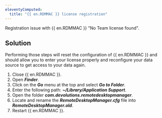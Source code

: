 ```yaml
---
eleventyComputed:
  title: "{{ en.RDMMAC }} license registration"
---
```

Registration issue with {{ en.RDMMAC }} "No Team license found".

## Solution

Performing those steps will reset the configuration of {{ en.RDMMAC }} and should allow you to enter your license properly and reconfigure your data source to get access to your data again.

1. Close {{ en.RDMMAC }}.
1. Open ***Finder***.
1. Click on the ***Go*** menu at the top and select ***Go to Folder***.
1. Enter the following path: ***~/Library/Application Support***.
1. Open the folder ***com.devolutions.remotedesktopmanager***.
1. Locate and rename the ***RemoteDesktopManager.cfg*** file into ***RemoteDesktopManager.old***.
1. Restart {{ en.RDMMAC }}.
